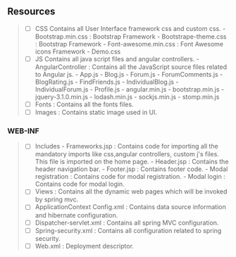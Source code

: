 ##	Resources
> - [ ] CSS
Contains all User Interface framework css and custom css.
    -	Bootstrap.min.css : Bootstrap Framework
    -	Bootstrape-theme.css : Bootstrap Framework
    -	Font-awesome.min.css : Font Awesome icons Framework
    -	Demo.css
> - [ ] JS
Contains all java script files and angular controllers.
      - AngularController : Contains all the JavaScript source files related to Angular js.
          -	 App.js
          -	 Blog.js
          -	 Forum.js
          -	 ForumComments.js
          -	 BlogRating.js
          -	 FindFriends.js
          -	 IndividualBlog.js
          -	 IndividualForum.js
          -	 Profile.js
      -  angular.min.js
      -  bootstrap.min.js
      -  jquery-3.1.0.min.js
      -  lodash.min.js
      -  sockjs.min.js
      -  stomp.min.js
> - [ ]	Fonts : Contains all the fonts files.
> -	[ ] Images : Contains static image used in UI.

###	 WEB-INF
> -	[ ] Includes
    -	Frameworks.jsp : Contains code for importing all the mandatory imports like css,angular controllers, custom j's files. This file is imported on the home page.
    -	Header.jsp : Contains the header navigation bar.
    -	Footer.jsp : Contains footer code.
    -	Modal registration : Contains code for modal registration.
    -	Modal login : Contains code for modal login.
> -	[ ] Views : Contains all the dynamic web pages which will be invoked by spring mvc.
> - [ ]	ApplicationContext Config.xml : Contains data source information and hibernate configuration.
> -	[ ] Dispatcher-servlet.xml : Contains all spring  MVC configuration.
> -	[ ] Spring-security.xml : Contains all configuration related to spring security.
> -	[ ] Web.xml : Deployment descriptor.
